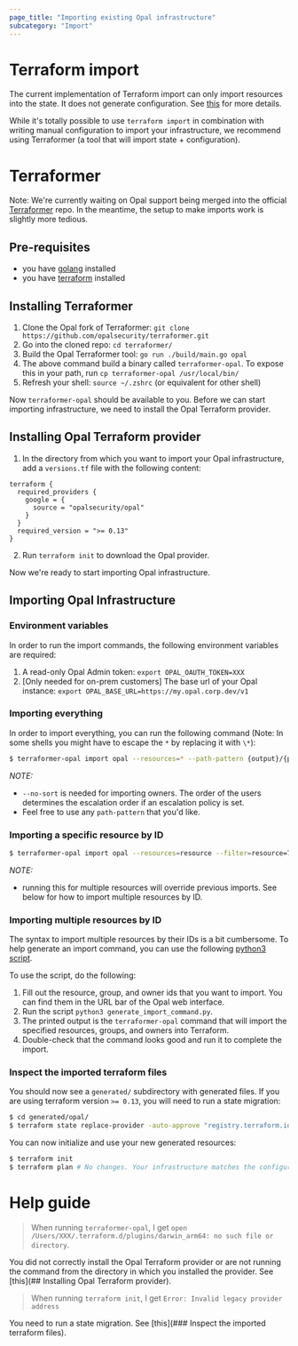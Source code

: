 ```yaml
---
page_title: "Importing existing Opal infrastructure"
subcategory: "Import"
---
```


# Terraform  import
The current implementation of Terraform import can only import resources into the state. It does not generate configuration. See [this](https://developer.hashicorp.com/terraform/cli/import) for more details.

While it's totally possible to use `terraform import` in combination with writing manual configuration to import your infrastructure, we recommend using Terraformer (a tool that will import state + configuration).

# Terraformer
Note: We're currently waiting on Opal support being merged into the official [Terraformer](https://github.com/GoogleCloudPlatform/terraformer) repo. In the meantime, the setup to make imports work is slightly more tedious.

## Pre-requisites
- you have [golang](https://go.dev/doc/install) installed
- you have [terraform](https://learn.hashicorp.com/tutorials/terraform/install-cli) installed

## Installing  Terraformer

1. Clone the Opal fork of Terraformer: `git clone  https://github.com/opalsecurity/terraformer.git`
2. Go into the cloned repo: `cd terraformer/`
3. Build the Opal Terraformer tool: `go run ./build/main.go opal`
4. The above command build a binary called `terraformer-opal`. To expose this in your path, run `cp terraformer-opal /usr/local/bin/`
5. Refresh your shell: `source ~/.zshrc` (or equivalent for other shell)

Now `terraformer-opal` should  be available to you. Before we can start importing infrastructure, we need to install the Opal Terraform provider.

## Installing Opal Terraform provider

1. In the directory from which you want to import your Opal infrastructure, add a `versions.tf` file with the following content:
```hcl
terraform {
  required_providers {
    google = {
      source = "opalsecurity/opal"
    }
  }
  required_version = ">= 0.13"
}
```
2. Run `terraform init` to download the Opal provider.

Now we're ready to start importing Opal infrastructure.

## Importing Opal Infrastructure

### Environment variables

In order to run the import commands, the following environment variables are required:
1. A read-only Opal Admin token: `export OPAL_OAUTH_TOKEN=XXX`
2. [Only needed for on-prem customers] The base url of your Opal instance: `export OPAL_BASE_URL=https://my.opal.corp.dev/v1`

### Importing everything

In order to import everything, you can run the following command (Note: In some shells you might have to escape the `*` by replacing it with `\*`):
```bash
$ terraformer-opal import opal --resources=* --path-pattern {output}/{provider} --no-sort
```

*NOTE:*
- `--no-sort` is needed for importing owners. The order of the users determines the escalation order if an escalation policy is set.
- Feel free to use any `path-pattern` that you'd like.

### Importing a specific resource by ID

```bash
$ terraformer-opal import opal --resources=resource --filter=resource=7900e913-81c2-4c3d-8d1e-1d37952ebcbf --path-pattern {output}/{provider} --no-sort
```

*NOTE:*
- running this for multiple resources will override previous imports. See below for how to import multiple resources by ID.

### Importing multiple resources by ID
The syntax to import multiple resources by their IDs is a bit cumbersome. To help generate an import command, you can use the following [python3 script](https://gist.github.com/jan-opal/44c796111763d1e5f11715741425e987).

To use the script, do the following:
1. Fill out the resource, group, and owner ids that you want to import. You can find them in the URL bar of the Opal web interface.
2. Run the script `python3 generate_import_command.py`.
3. The printed output is the `terraformer-opal` command that will import the specified resources, groups, and owners into Terraform.
4. Double-check that the command looks good and run it to complete the import.

### Inspect the imported terraform files

You should now see a `generated/` subdirectory with generated files. If you are using
terraform version `>= 0.13`, you will need to run a state migration:
```bash
$ cd generated/opal/
$ terraform state replace-provider -auto-approve "registry.terraform.io/-/opal" "opalsecurity/opal"
```

You can now initialize and use your new generated resources:
```bash
$ terraform init
$ terraform plan # No changes. Your infrastructure matches the configuration.
```

# Help guide

> When running `terraformer-opal`, I get `open /Users/XXX/.terraform.d/plugins/darwin_arm64: no such file or directory`.

You did not correctly install the Opal Terraform provider or are not running the command from the directory in which you installed the provider. See [this](## Installing Opal Terraform provider).

> When running `terraform init`, I get `Error: Invalid legacy provider address`

You need to run a state migration. See [this](### Inspect the imported terraform files).